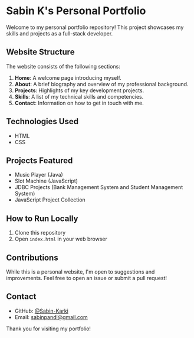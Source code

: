 # Sabin K's Personal Portfolio

Welcome to my personal portfolio repository! This project showcases my skills and projects as a full-stack developer.

## Website Structure

The website consists of the following sections:

1. **Home**: A welcome page introducing myself.
2. **About**: A brief biography and overview of my professional background.
3. **Projects**: Highlights of my key development projects.
4. **Skills**: A list of my technical skills and competencies.
5. **Contact**: Information on how to get in touch with me.

## Technologies Used

- HTML
- CSS

## Projects Featured

- Music Player (Java)
- Slot Machine (JavaScript)
- JDBC Projects (Bank Management System and Student Management System)
- JavaScript Project Collection

## How to Run Locally

1. Clone this repository
2. Open `index.html` in your web browser

## Contributions

While this is a personal website, I'm open to suggestions and improvements. Feel free to open an issue or submit a pull request!

## Contact

- GitHub: [@Sabin-Karki](https://github.com/Sabin-Karki)
- Email: sabinpandl@gmail.com

Thank you for visiting my portfolio!
